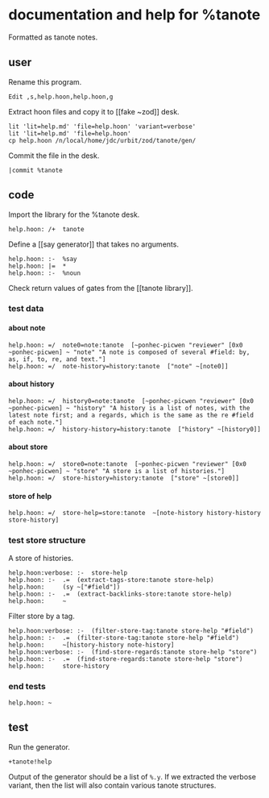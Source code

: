 # documentation and help for %tanote

Formatted as tanote notes.
## user

Rename this program.

	Edit ,s,help.hoon,help.hoon,g

Extract hoon files and copy it to [[fake ~zod]] desk.

```shell
lit 'lit=help.md' 'file=help.hoon' 'variant=verbose'
lit 'lit=help.md' 'file=help.hoon'
cp help.hoon /n/local/home/jdc/urbit/zod/tanote/gen/
```

Commit the file in the desk.

```hoon
|commit %tanote
```

## code

Import the library for the %tanote desk.

	help.hoon: /+  tanote

Define a [[say generator]] that takes no arguments.

	help.hoon: :-  %say
	help.hoon: |=  *
	help.hoon: :-  %noun

Check return values of gates from the [[tanote library]].

### test data

#### about note

	help.hoon: =/  note0=note:tanote  [~ponhec-picwen "reviewer" [0x0 ~ponhec-picwen] ~ "note" "A note is composed of several #field: by, as, if, to, re, and text."]
	help.hoon: =/  note-history=history:tanote  ["note" ~[note0]]

#### about history

	help.hoon: =/  history0=note:tanote  [~ponhec-picwen "reviewer" [0x0 ~ponhec-picwen] ~ "history" "A history is a list of notes, with the latest note first; and a regards, which is the same as the re #field of each note."]
	help.hoon: =/  history-history=history:tanote  ["history" ~[history0]]

#### about store

	help.hoon: =/  store0=note:tanote  [~ponhec-picwen "reviewer" [0x0 ~ponhec-picwen] ~ "store" "A store is a list of histories."]
	help.hoon: =/  store-history=history:tanote  ["store" ~[store0]]

#### store of help

	help.hoon: =/  store-help=store:tanote  ~[note-history history-history store-history]

### test store structure

A store of histories.

	help.hoon:verbose: :-  store-help
	help.hoon: :-  .=  (extract-tags-store:tanote store-help)
	help.hoon:     (sy ~["#field"])
	help.hoon: :-  .=  (extract-backlinks-store:tanote store-help)
	help.hoon:     ~

Filter store by a tag.

	help.hoon:verbose: :-  (filter-store-tag:tanote store-help "#field")
	help.hoon: :-  .=  (filter-store-tag:tanote store-help "#field")
	help.hoon:     ~[history-history note-history]
	help.hoon:verbose: :-  (find-store-regards:tanote store-help "store")
	help.hoon: :-  .=  (find-store-regards:tanote store-help "store")
	help.hoon:     store-history

### end tests

	help.hoon: ~

## test

Run the generator.

```hoon
+tanote!help
```

Output of the generator should be a list of `%.y`.  If we extracted the verbose variant, then the list will also contain various tanote structures.

